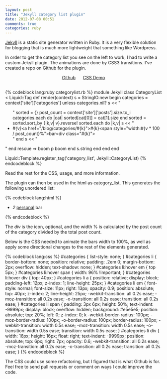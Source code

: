 ```yaml
---
layout: post
title: "Jekyll category list plugin"
date: 2012-07-08 00:51
comments: true
categories: ruby
---
```


<a href="http://github.com/mojombo/jekyll">Jekyll</a> is a static site generator written in Ruby. It is a very flexible solution for blogging that is much more lightweight that something like Wordpress. 

In order to get the category list you see on the left to work, I had to write a custom Jekyll plugin. The animations are done by CSS3 transitions. I've created a repo on Github for the plugin.

<div style="margin-bottom: 30px; text-align: center;">
  <a class="button" href="http://github.com/brousalis/jekyll-category-list">Github</a>
  <a class="button" href="http://brousalis.github.com/jekyll-category-list" style="margin-left: 20px;">CSS Demo</a>
</div>

{% codeblock lang:ruby categorylist.rb %}
module Jekyll
  class CategoryList < Liquid::Tag
    def render(context)
      s = StringIO.new
      begin
        categories = context['site']['categories']
        unless categories.nil?
          s << "<ul>"
          sorted = {}
          post_count = context['site']['posts'].size.to_i
          categories.each do |cat|
            sorted[cat[0]] = cat[1].size
          end
          sorted = sorted.sort_by {|k,v| v}.reverse!
          sorted.each do |k,v|
            s << "<li><em>#{v}</em><a href=\"/blog/categories/#{k}\">#{k}</a><span style=\"width:#{v * 100 / post_count}%\">bar</span><div class=\"#{k}\"></div></li>"
          end
          s << "</ul>"
        end
      rescue => boom
        p boom
      end
      s.string
    end
  end
end

Liquid::Template.register_tag('category_list', Jekyll::CategoryList) 
{% endcodeblock %}

Read the rest for the CSS, usage, and more information. 

<!-- more -->
The plugin can then be used in the html as <span class="bash">category_list</span>. This generates the following unordered list:

{% codeblock lang:html %}
<ul id="categories">
  <li>
    <em>2</em>
    <a href="/blog/categories/personal">personal</a>
    <span style="width:50%">bar</span>
    <div class="personal"></div>
  </li>
</ul>
{% endcodeblock %}

The <em>div</em> is the icon, optional, and the width % is calculated by the post count of the category divided by the total post count. 

Below is the CSS needed to animate the bars width to 100%, as well as apply some directional changes to the rest of the elements generated.

{% codeblock lang:css %}
#categories {
  list-style: none;
}
#categories  li {  
  border-bottom: none;
  position: relative;
  padding: .2em 0;
  margin-bottom: 2px;
  overflow: hidden;
  text-shadow: none;
}
#categories li:hover em {
  top 5px;
}
#categories li:hover span {
  width: 96% !important;
}
#categories li:hover div {
  top: 40px;
}
#categories li a {
  position: relative;
  display: block;
  padding-left: 12px;
  z-index: 1;
  line-height: 25px;
}
#categories li em {
  font-style: normal;
  font-size: 11px;
  right: 13px;
  opacity: 0.9;
  position: absolute;
  top: 40px;
  z-index: 2;
  line-height: 25px;
  -webkit-transition: all 0.2s ease;
     -moz-transition: all 0.2s ease;
       -o-transition: all 0.2s ease;
          transition: all 0.2s ease;
}
#categories li span {
  padding: 3px 6px;
  height: 50%;
  text-indent: -9999px;
  display: block;
  overflow: hidden;
  background: #e5e5e5;
  position: absolute;
  top: 20%;
  left: 0;
  z-index: 0;
  k
  -webkit-border-radius: 100px;
     -moz-border-radius: 100px;
       -o-border-radius: 100px;
          border-radius: 100px; 
  -webkit-transition: width 0.5s ease;
     -moz-transition: width 0.5s ease;
       -o-transition: width 0.5s ease;
          transition: width 0.5s ease; 
}
#categories li div {
  width: 16px;
  height: 16px;
  float: right;
  text-indent: -9999px;
  position: absolute;
  top: 6px;
  right: 7px;
  opacity: 0.6;
  -webkit-transition: all 0.2s ease;
     -moz-transition: all 0.2s ease;
       -o-transition: all 0.2s ease;
          transition: all 0.2s ease; 
}
{% endcodeblock %}

The CSS could use some refactoring, but I figured that is what Github is for. Feel free to send pull requests or comment on ways I could improve the code. 
